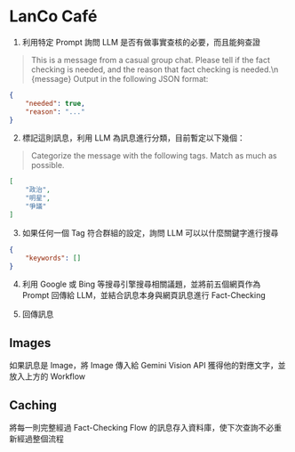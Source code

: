 # LanCo Café

1. 利用特定 Prompt 詢問 LLM 是否有做事實查核的必要，而且能夠查證

> This is a message from a casual group chat. Please tell if the fact checking is needed, and the reason that fact checking is needed.\n
> {message}
> Output in the following JSON format:
```json
{
    "needed": true,
    "reason": "..."
}
```

2. 標記這則訊息，利用 LLM 為訊息進行分類，目前暫定以下幾個：

>  Categorize the message with the following tags. Match as much as possible.
```json
[
    "政治",
    "明星",
    "爭議"
]
```

3. 如果任何一個 Tag 符合群組的設定，詢問 LLM 可以以什麼關鍵字進行搜尋
```json
{
    "keywords": []
}
```

4. 利用 Google 或 Bing 等搜尋引擎搜尋相關議題，並將前五個網頁作為 Prompt 回傳給 LLM，並結合訊息本身與網頁訊息進行 Fact-Checking

5. 回傳訊息

## Images
如果訊息是 Image，將 Image 傳入給 Gemini Vision API 獲得他的對應文字，並放入上方的 Workflow


## Caching
將每一則完整經過 Fact-Checking Flow 的訊息存入資料庫，使下次查詢不必重新經過整個流程